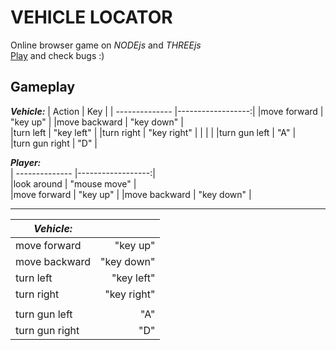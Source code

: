 
# VEHICLE LOCATOR 

Online browser game on *NODEjs* and *THREEjs*  
[Play](http://js.otrisovano.ru/tests/180316Locator/01) and check bugs :)


Gameplay
------------

**_Vehicle:_**
| Action  | Key |
| -------------- |------------------:|
|move forward    |    "key up"  |
|move backward   |    "key down" | 	
|turn left       |    "key left"  |
|turn right      |    "key right"  |
|                |                  | 
|turn gun left   |    "A" |  
|turn gun right   |    "D"  |
  
**_Player:_**  
| -------------- |------------------:|  
|look around     |    "mouse move" |  
|move forward    |    "key up"  |
|move backward   |    "key down" | 	

-------------  

| **_Vehicle:_**   |                |
| ---------------- | ------------------:|
| move forward     |  "key up"          |
| move backward    |  "key down"        |
| turn left        |  "key left"  |
| turn right       |  "key right"  |
| 	|  |
|turn gun left   |    "A" |  
|turn gun right   |    "D"  |
